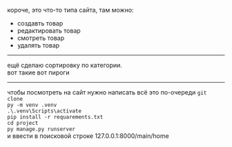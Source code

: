 короче, это что-то типа сайта, там можно:
- создавть товар
- редактировать товар
- смотреть товар
- удалять товар
- - -
ещё сделаю сортировку по категории. <br>
вот такие вот пироги
- - -
чтобы посмотреть на сайт нужно написать всё это по-очереди
`git clone` <br>
`py -m venv .venv` <br>
`.\.venv\Scripts\activate` <br>
`pip install -r requarements.txt` <br>
`cd project` <br>
`py manage.py runserver` <br>
и ввести в поисковой строке 127.0.0.1:8000/main/home 
